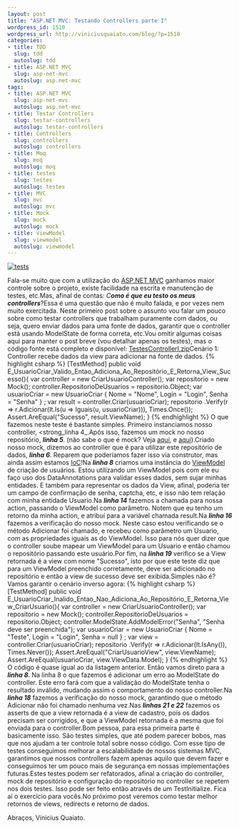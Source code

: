 ```yaml
--- 
layout: post
title: "ASP.NET MVC: Testando Controllers parte I"
wordpress_id: 1510
wordpress_url: http://viniciusquaiato.com/blog/?p=1510
categories: 
- title: TDD
  slug: tdd
  autoslug: tdd
- title: ASP.NET MVC
  slug: asp-net-mvc
  autoslug: asp.net-mvc
tags: 
- title: ASP.NET MVC
  slug: asp-net-mvc
  autoslug: asp.net-mvc
- title: Testar Controllers
  slug: testar-controllers
  autoslug: testar-controllers
- title: Controllers
  slug: controllers
  autoslug: controllers
- title: Moq
  slug: moq
  autoslug: moq
- title: testes
  slug: testes
  autoslug: testes
- title: MVC
  slug: mvc
  autoslug: mvc
- title: Mock
  slug: mock
  autoslug: mock
- title: ViewModel
  slug: viewmodel
  autoslug: viewmodel
---
```



[![](http://viniciusquaiato.com/images_posts/tests-150x150.jpg "tests")](http://viniciusquaiato.com/images_posts/tests.jpg)

Fala-se muito que com a utilização do [ASP.NET MVC](http://www.asp.net/mvc) ganhamos maior controle sobre o projeto, existe facilidade na escrita e manutenção de testes, etc.Mas, afinal de contas: _C**omo é que eu testo os meus controllers**_?Essa é uma questão que não é muito falada, e por vezes nem muito exercitada. Neste primeiro post sobre o assunto vou falar um pouco sobre como testar controllers que trabalham puramente com dados, ou seja, quero enviar dados para uma fonte de dados, garantir que o controller está usando ModelState de forma correta, etc.Vou omitir algumas coisas aqui para manter o post breve (vou detalhar apenas os testes), mas o código fonte está completo e disponível: [TestesControllerI.zip](http://viniciusquaiato.com/files/codesamples/TDD/TestesControllerI.zip)Cenário 1: Controller recebe dados da view para adicionar na fonte de dados.
{% highlight csharp %}
[TestMethod]
public void E_UsuarioCriar_Valido_Entao_Adiciona_Ao_Repositório_E_Retorna_View_Sucesso(){
var controller = new CriarUsuarioController();
var repositorio = new Mock<irepositoriousuarios>();
    controller.RepositorioDeUsuarios = repositorio.Object;
var usuarioCriar = new UsuarioCriar                            {                                Nome = "Nome",                                Login = "Login",                                Senha = "Senha"                            }
;
var result = controller.Criar(usuarioCriar);
    repositorio        .Verify(r => r.Adicionar(It.Is<usuario>(u => Iguais(u, usuarioCriar))), Times.Once());
    Assert.AreEqual("Sucesso", result.ViewName);
    }
</usuario></irepositoriousuarios>
{% endhighlight %}
O que fazemos neste teste é bastante simples. Primeiro instanciamos nosso controller, <strong_linha 4_.Após isso, fazemos um mock no nosso repositório, **_linha 5_**. (não sabe o que é mock? Veja [aqui](http://viniciusquaiato.com/blog/tdd-mock-objects-usando-moq/), e [aqui](http://viniciusquaiato.com/blog/tdd-mock-objects-com-rhino-mocks/)).Criado nosso mock, dizemos ao controller que é para utilizar este repositório de dados, **_linha 6_**. Reparem que poderíamos fazer isso via construtor, mas ainda assim estamos [IoC](http://viniciusquaiato.com/blog/tag/ioc/)!Na **_linha 8_** criamos uma instância do [ViewModel](http://geekswithblogs.net/michelotti/archive/2009/10/25/asp.net-mvc-view-model-patterns.aspx) de criação de usuários. Estou utilizando um ViewModel pois com ele eu faço uso dos DataAnnotations para validar esses dados, sem sujar minhas entidades. E também para representar os dados da View, afinal, poderia ter um campo de confirmação de senha, captcha, etc, e isso não tem relação com minha entidade Usuario.Na **_linha 14_** fazemos a chamada para nossa action, passando o ViewModel como parâmetro. Notem que eu tenho um retorno da minha action, e atribuí para a variável chamada result.Na **_linha 16_** fazemos a verificação do nosso mock. Neste caso estou verificando se o método Adicionar foi chamado, e recebeu como parâmetro um Usuario, com as propriedades iguais as do ViewModel. Isso para nós quer dizer que o controller soube mapear um ViewModel para um Usuario e então chamou o repositório passando este usuário.Por fim, na **_linha 19_** verifico se a View retornada é a view com nome "Sucesso", isto por que este teste diz que para um ViewModel preenchido corretamente, deve ser adicionado no repositório e então a view de sucesso deve ser exibida.Simples não é? Vamos garantir o cenário inverso agora:
{% highlight csharp %}
[TestMethod]
public void E_UsuarioCriar_Inalido_Entao_Nao_Adiciona_Ao_Repositório_E_Retorna_View_CriarUsuario(){
var controller = new CriarUsuarioController();
var repositorio = new Mock<irepositoriousuarios>();
    controller.RepositorioDeUsuarios = repositorio.Object;
    controller.ModelState.AddModelError("Senha", "Senha deve ser preenchida");
var usuarioCriar = new UsuarioCriar                            {                                Nome = "Teste",                                Login = "Login",                                Senha = null                            }
;
var view = controller.Criar(usuarioCriar);
    repositorio        .Verify(r => r.Adicionar(It.IsAny<usuario>()), Times.Never());
    Assert.AreEqual("CriarUsuarioView", view.ViewName);
    Assert.AreEqual(usuarioCriar, view.ViewData.Model);
    }
</usuario></irepositoriousuarios>
{% endhighlight %}
O código é quase igual ao da listagem anterior. Então vamos direto para a **_linha 8_**. Na linha 8 o que fazemos é adicionar um erro ao ModelState do controller. Este erro fará com que a validação do ModelState tenha o resultado inválido, mudando assim o comportamento do nosso controller.Na **_linha 18_** fazemos a verificação do nosso mock, garantindo que o método Adicionar não foi chamado nenhuma vez.Nas **_linhas 21 e 22_** fazemos os asserts de que a view retornada é a view de cadastro, pois os dados precisam ser corrigidos, e que a ViewModel retornada é a mesma que foi enviada para o controller.Bom pessoa, para essa primeira parte é basicamente isso. São testes simples, que até podem parecer bobos, mas que nos ajudam a ter controle total sobre nosso código. Com esse tipo de testes conseguimos melhorar a escalabilidade de nossos sistemas MVC, garantimos que nossos controllers fazem apenas aquilo que devem fazer e conseguimos ter um pouco mais de segurança em nossas implementações futuras.Estes testes podem ser refatorados, afinal a criação do controller, mock de repositório e configuração do repositório no controller se repetem nos dois testes. Isso pode ser feito então através de um TestInitialize. Fica aí o exercício para vocês.No próximo post veremos como testar melhor retornos de views, redirects e retorno de dados.

Abraços,
Vinicius Quaiato.
